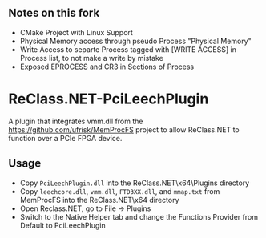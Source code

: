 ## Notes on this fork
- CMake Project with Linux Support
- Physical Memory access through pseudo Process "Physical Memory"
- Write Access to separte Process tagged with [WRITE ACCESS] in Process list, to not make a write by mistake
- Exposed EPROCESS and CR3 in Sections of Process

# ReClass.NET-PciLeechPlugin
A plugin that integrates vmm.dll from the https://github.com/ufrisk/MemProcFS project to allow ReClass.NET to function over a PCIe FPGA device.

## Usage

* Copy `PciLeechPlugin.dll` into the ReClass.NET\x64\Plugins directory
* Copy `leechcore.dll`, `vmm.dll`, `FTD3XX.dll`, and `mmap.txt` from MemProcFS into the ReClass.NET\x64 directory
* Open Reclass.NET, go to File -> Plugins
* Switch to the Native Helper tab and change the Functions Provider from Default to PciLeechPlugin

